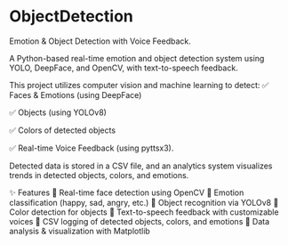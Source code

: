 # ObjectDetection
Emotion & Object Detection with Voice Feedback. 

A Python-based real-time emotion and object detection system using YOLO, DeepFace, and OpenCV, with text-to-speech feedback.

This project utilizes computer vision and machine learning to detect:
✅ Faces & Emotions (using DeepFace)

✅ Objects (using YOLOv8)

✅ Colors of detected objects

✅ Real-time Voice Feedback (using pyttsx3).

Detected data is stored in a CSV file, and an analytics system visualizes trends in detected objects, colors, and emotions.

✨ Features
🔹 Real-time face detection using OpenCV
🔹 Emotion classification (happy, sad, angry, etc.)
🔹 Object recognition via YOLOv8
🔹 Color detection for objects
🔹 Text-to-speech feedback with customizable voices
🔹 CSV logging of detected objects, colors, and emotions
🔹 Data analysis & visualization with Matplotlib
